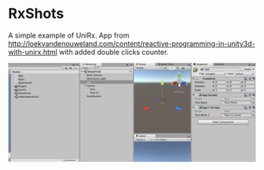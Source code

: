 # RxShots

A simple example of UniRx.
App from http://loekvandenouweland.com/content/reactive-programming-in-unity3d-with-unirx.html with added double clicks counter.

![Screenshot](screenshot.png)
